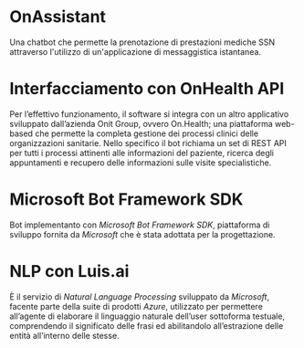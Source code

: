 # OnAssistant
Una chatbot che permette la prenotazione di prestazioni mediche SSN attraverso l'utilizzo di un'applicazione di messaggistica istantanea.

# Interfacciamento con OnHealth API
Per l’effettivo funzionamento, il software si integra con un altro applicativo sviluppato dall’azienda Onit Group, ovvero On.Health; una piattaforma web-based che permette la completa gestione dei processi clinici delle organizzazioni sanitarie. Nello specifico il bot richiama un set di REST API per tutti i processi attinenti alle informazioni del paziente, ricerca degli appuntamenti e recupero delle informazioni sulle visite specialistiche.

# Microsoft Bot Framework SDK
Bot implementanto con _Microsoft Bot Framework SDK_, piattaforma di sviluppo fornita da _Microsoft_ che è stata adottata per la progettazione.

# NLP con Luis.ai
È il servizio di _Natural Language Processing_ sviluppato da _Microsoft_, facente parte della suite di prodotti _Azure_, utilizzato per permettere all’agente di elaborare il linguaggio naturale dell’user sottoforma testuale, comprendendo il significato delle frasi ed abilitandolo all’estrazione delle entità all’interno delle stesse.
